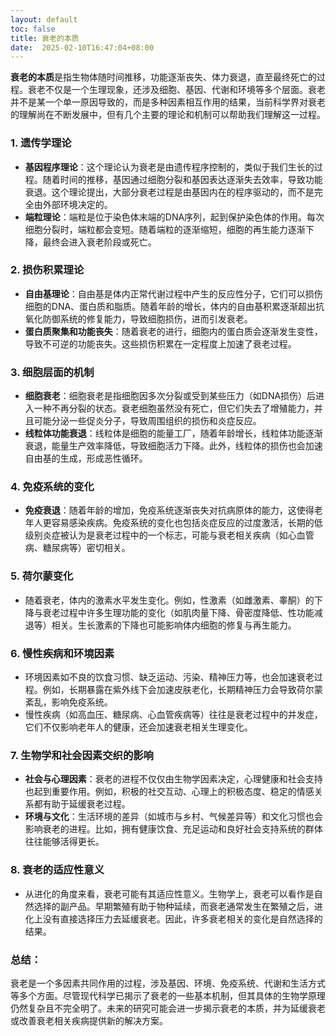 ```yaml
---
layout: default
toc: false
title: 衰老的本质
date:  2025-02-10T16:47:04+08:00
---
```


 
**衰老的本质**是指生物体随时间推移，功能逐渐丧失、体力衰退，直至最终死亡的过程。衰老不仅是一个生理现象，还涉及细胞、基因、代谢和环境等多个层面。衰老并不是某一个单一原因导致的，而是多种因素相互作用的结果，当前科学界对衰老的理解尚在不断发展中，但有几个主要的理论和机制可以帮助我们理解这一过程。

### 1. **遗传学理论**
   - **基因程序理论**：这个理论认为衰老是由遗传程序控制的，类似于我们生长的过程。随着时间的推移，基因通过细胞分裂和基因表达逐渐失去效率，导致功能衰退。这个理论提出，大部分衰老过程是由基因内在的程序驱动的，而不是完全由外部环境决定的。
   - **端粒理论**：端粒是位于染色体末端的DNA序列，起到保护染色体的作用。每次细胞分裂时，端粒都会变短。随着端粒的逐渐缩短，细胞的再生能力逐渐下降，最终会进入衰老阶段或死亡。

### 2. **损伤积累理论**
   - **自由基理论**：自由基是体内正常代谢过程中产生的反应性分子，它们可以损伤细胞的DNA、蛋白质和脂质。随着年龄的增长，体内的自由基积累逐渐超出抗氧化防御系统的修复能力，导致细胞损伤，进而引发衰老。
   - **蛋白质聚集和功能丧失**：随着衰老的进行，细胞内的蛋白质会逐渐发生变性，导致不可逆的功能丧失。这些损伤积累在一定程度上加速了衰老过程。

### 3. **细胞层面的机制**
   - **细胞衰老**：细胞衰老是指细胞因多次分裂或受到某些压力（如DNA损伤）后进入一种不再分裂的状态。衰老细胞虽然没有死亡，但它们失去了增殖能力，并且可能分泌一些促炎分子，导致周围组织的损伤和炎症反应。
   - **线粒体功能衰退**：线粒体是细胞的能量工厂，随着年龄增长，线粒体功能逐渐衰退，能量生产效率降低，导致细胞活力下降。此外，线粒体的损伤也会加速自由基的生成，形成恶性循环。

### 4. **免疫系统的变化**
   - **免疫衰退**：随着年龄的增加，免疫系统逐渐丧失对抗病原体的能力，这使得老年人更容易感染疾病。免疫系统的变化也包括炎症反应的过度激活，长期的低级别炎症被认为是衰老过程中的一个标志，可能与衰老相关疾病（如心血管病、糖尿病等）密切相关。

### 5. **荷尔蒙变化**
   - 随着衰老，体内的激素水平发生变化。例如，性激素（如雌激素、睾酮）的下降与衰老过程中许多生理功能的变化（如肌肉量下降、骨密度降低、性功能减退等）相关。生长激素的下降也可能影响体内细胞的修复与再生能力。

### 6. **慢性疾病和环境因素**
   - 环境因素如不良的饮食习惯、缺乏运动、污染、精神压力等，也会加速衰老过程。例如，长期暴露在紫外线下会加速皮肤老化，长期精神压力会导致荷尔蒙紊乱，影响免疫系统。
   - 慢性疾病（如高血压、糖尿病、心血管疾病等）往往是衰老过程中的并发症，它们不仅影响老年人的健康，还会加速衰老相关生理变化。

### 7. **生物学和社会因素交织的影响**
   - **社会与心理因素**：衰老的进程不仅仅由生物学因素决定，心理健康和社会支持也起到重要作用。例如，积极的社交互动、心理上的积极态度、稳定的情感关系都有助于延缓衰老过程。
   - **环境与文化**：生活环境的差异（如城市与乡村、气候差异等）和文化习惯也会影响衰老的进程。比如，拥有健康饮食、充足运动和良好社会支持系统的群体往往能够活得更长。

### 8. **衰老的适应性意义**
   - 从进化的角度来看，衰老可能有其适应性意义。生物学上，衰老可以看作是自然选择的副产品。早期繁殖有助于物种延续，而衰老通常发生在繁殖之后，进化上没有直接选择压力去延缓衰老。因此，许多衰老相关的变化是自然选择的结果。

### 总结：
衰老是一个多因素共同作用的过程，涉及基因、环境、免疫系统、代谢和生活方式等多个方面。尽管现代科学已揭示了衰老的一些基本机制，但其具体的生物学原理仍然复杂且不完全明了。未来的研究可能会进一步揭示衰老的本质，并为延缓衰老或改善衰老相关疾病提供新的解决方案。